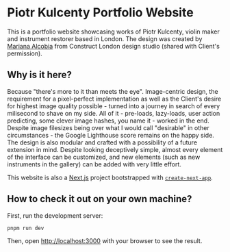 # Piotr Kulcenty Portfolio Website

This is a portfolio website showcasing works of Piotr Kulcenty, violin maker and instrument restorer based in London.
The design was created by [Mariana Alcobia](https://marianaalcobia.com/) from Construct London design studio (shared with Client's permission).

## Why is it here?
Because "there's more to it than meets the eye". 
Image-centric design, the requirement for a pixel-perfect implementation as well as the Client's desire for highest image quality possible - turned into a journey in search of every milisecond to shave on my side.
All of it - pre-loads, lazy-loads, user action predicting, some clever image hashes, you name it - worked in the end. Despite image filesizes being over what I would call "desirable" in other circumstances - the Google Lighthouse score remains on the happy side.
The design is also modular and crafted with a possibility of a future extension in mind. 
Despite looking deceptively simple, almost every element of the interface can be customized, and new elements (such as new instruments in the gallery) can be added with very little effort. 

This website is also a [Next.js](https://nextjs.org/) project bootstrapped with
[`create-next-app`](https://github.com/vercel/next.js/tree/canary/packages/create-next-app).

## How to check it out on your own machine?

First, run the development server:

```bash
pnpm run dev
```

Then, open [http://localhost:3000](http://localhost:3000) with your browser to see the result.
